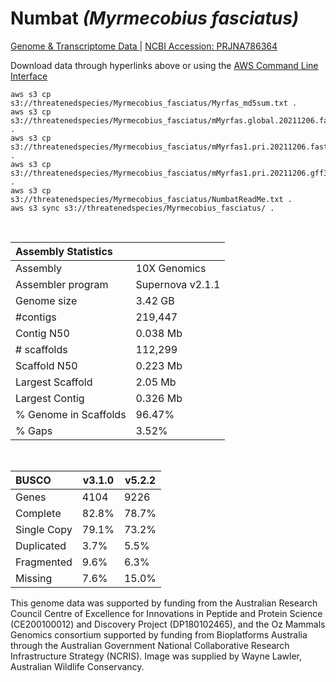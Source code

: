 # **Numbat** *(Myrmecobius fasciatus)* 

[Genome & Transcriptome Data ](https://threatenedspecies.s3.ap-southeast-2.amazonaws.com/index.html) | [NCBI Accession: PRJNA786364](https://www.ncbi.nlm.nih.gov/bioproject/786364)

Download data through hyperlinks above or using the [AWS Command Line Interface](https://docs.aws.amazon.com/cli/latest/userguide/cli-chap-install.html)
  
```
aws s3 cp s3://threatenedspecies/Myrmecobius_fasciatus/Myrfas_md5sum.txt .
aws s3 cp s3://threatenedspecies/Myrmecobius_fasciatus/mMyrfas.global.20211206.fasta .
aws s3 cp s3://threatenedspecies/Myrmecobius_fasciatus/mMyrfas1.pri.20211206.fasta.gz .
aws s3 cp s3://threatenedspecies/Myrmecobius_fasciatus/mMyrfas1.pri.20211206.gff3.gz .
aws s3 cp s3://threatenedspecies/Myrmecobius_fasciatus/NumbatReadMe.txt .
aws s3 sync s3://threatenedspecies/Myrmecobius_fasciatus/ .

```

<br>

| Assembly Statistics |  |
|:--- | --- |
| Assembly    | 10X Genomics |
| Assembler program |  Supernova v2.1.1 |
| Genome size | 3.42 GB |
| #contigs | 219,447 |
| Contig N50 | 0.038 Mb |
| # scaffolds | 112,299 |
| Scaffold N50 | 0.223 Mb |
| Largest Scaffold | 2.05 Mb |
| Largest Contig | 0.326 Mb |
| % Genome in Scaffolds | 96.47% |
| % Gaps | 3.52% |

<br>

| **BUSCO** | **v3.1.0** | **v5.2.2** |
|:--- | --- | --- |
| Genes    | 4104 | 9226 |
| Complete    | 82.8% | 78.7% |
| Single Copy |  79.1% |  73.2% |
| Duplicated | 3.7% |  5.5% |
| Fragmented | 9.6% |  6.3% |
| Missing | 7.6%  |  15.0% |

This genome data was supported by funding from the Australian Research Council Centre of Excellence for Innovations in Peptide and Protein Science (CE200100012) and Discovery Project (DP180102465), and the Oz Mammals Genomics consortium supported by funding from Bioplatforms Australia through the Australian Government National Collaborative Research Infrastructure Strategy (NCRIS). Image was supplied by Wayne Lawler, Australian Wildlife Conservancy.
